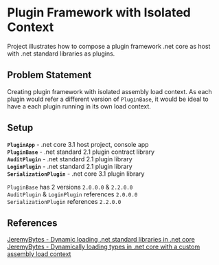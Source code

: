 # Plugin Framework with Isolated Context

Project illustrates how to compose a plugin framework .net core as host with .net standard libraries as plugins.

## Problem Statement

Creating plugin framework with isolated assembly load context. As each plugin would refer a different version of `PluginBase`, it would be ideal to have a each plugin running in its own load context.

## Setup

**`PluginApp`** - .net core 3.1 host project, console app<br/>
**`PluginBase`** - .net standard 2.1 plugin contract library<br/>
**`AuditPlugin`** - .net standard 2.1 plugin library<br/>
**`LoginPlugin`** - .net standard 2.1 plugin library<br/>
**`SerializationPlugin`** - .net core 3.1 plugin library

`PluginBase` has 2 versions `2.0.0.0` & `2.2.0.0`<br/>
`AuditPlugin` & `LoginPlugin` references `2.0.0.0`<br/>
`SerializationPlugin` references `2.2.0.0`

## References

[JeremyBytes - Dynamic loading .net standard libraries in .net core](https://jeremybytes.blogspot.com/2020/01/using-typegettype-with-net-core.html)
[JeremyBytes - Dynamically loading types in .net core with a custom assembly load context](https://jeremybytes.blogspot.com/2020/01/dynamically-loading-types-in-net-core.html)

